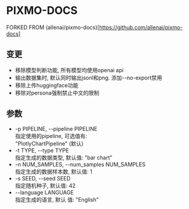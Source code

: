 # PIXMO-DOCS  
FORKED FROM (allenai/pixmo-docs)[https://github.com/allenai/pixmo-docs]  

## 变更  
* 移除模型判断功能, 所有模型均使用openai api  
* 输出数据集时, 默认同时输出jsonl和png. 添加--no-export禁用  
* 移除上传huggingface功能
* 移除对persona强制禁止中文的限制


## 参数
* -p PIPELINE, --pipeline PIPELINE  
    指定使用的pipeline, 可选值有:  
    "PlotlyChartPipeline" (默认)
* -t TYPE, --type TYPE  
    指定生成的数据类型, 默认值: "bar chart"
* -n NUM_SAMPLES, --num_samples NUM_SAMPLES  
    指定生成的数据样本数, 默认值: 1
* -s SEED, --seed SEED  
    指定随机种子, 默认值: 42
* --language LANGUAGE  
    指定生成的语言, 默认 值: "English"